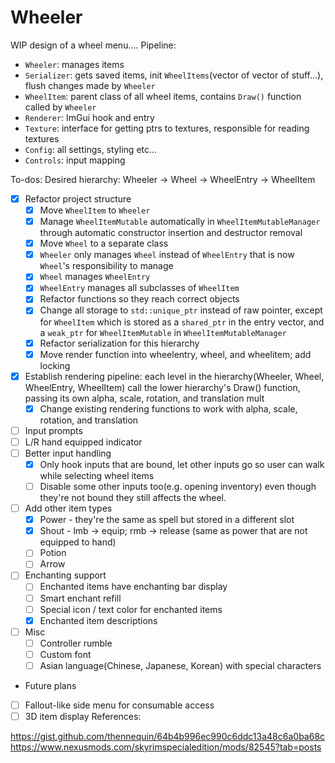 # Wheeler
WIP design of a wheel menu....
Pipeline:

- `Wheeler`: manages items
- `Serializer`: gets saved items, init `WheelItems`(vector of vector of stuff...), flush changes made by `Wheeler`
- `WheelItem`: parent class of all wheel items, contains `Draw()` function called by `Wheeler`
- `Renderer`: ImGui hook and entry
- `Texture`: interface for getting ptrs to textures, responsible for reading textures
- `Config`: all settings, styling etc...
- `Controls`: input mapping

To-dos:
Desired hierarchy: Wheeler -> Wheel -> WheelEntry -> WheelItem
- [x] Refactor project structure
  - [x] Move `WheelItem` to `Wheeler`
  - [x] Manage `WheelItemMutable` automatically in `WheelItemMutableManager` through automatic constructor insertion and destructor removal
  - [x] Move `Wheel` to a separate class
  - [x] `Wheeler` only manages `Wheel` instead of `WheelEntry` that is now `Wheel`'s responsibility to manage
  - [x] `Wheel` manages `WheelEntry`
  - [x] `WheelEntry` manages all subclasses of `WheelItem`
  - [x] Refactor functions so they reach correct objects
  - [x] Change all storage to `std::unique_ptr` instead of raw pointer, except for `WheelItem` which is stored as a `shared_ptr` in the entry vector, and a `weak_ptr` for `WheelItemMutable` in `WheelItemMutableManager`
  - [x] Refactor serialization for this hierarchy
  - [x] Move render function into wheelentry, wheel, and wheelitem; add locking
- [x] Establish rendering pipeline: each level in the hierarchy(Wheeler, Wheel, WheelEntry, WheelItem) call the lower hierarchy's Draw() function, passing its own alpha, scale, rotation, and translation mult
  - [x] Change existing rendering functions to work with alpha, scale, rotation, and translation
- [ ] Input prompts
- [ ] L/R hand equipped indicator
- [ ] Better input handling
  - [x] Only hook inputs that are bound, let other inputs go so user can walk while selecting wheel items
  - [ ] Disable some other inputs too(e.g. opening inventory) even though they're not bound they still affects the wheel.
- [ ] Add other item types
  - [x] Power - they're the same as spell but stored in a different slot
  - [x] Shout - lmb -> equip; rmb -> release (same as power that are not equipped to hand)
  - [ ] Potion 
  - [ ] Arrow
- [ ] Enchanting support
  - [ ] Enchanted items have enchanting bar display
  - [ ] Smart enchant refill
  - [ ] Special icon / text color for enchanted items
  - [x] Enchanted item descriptions
- [ ] Misc
  - [ ] Controller rumble
  - [ ] Custom font
  - [ ] Asian language(Chinese, Japanese, Korean) with special characters

- Future plans
- [ ] Fallout-like side menu for consumable access
- [ ] 3D item display
References:

https://gist.github.com/thennequin/64b4b996ec990c6ddc13a48c6a0ba68c
https://www.nexusmods.com/skyrimspecialedition/mods/82545?tab=posts